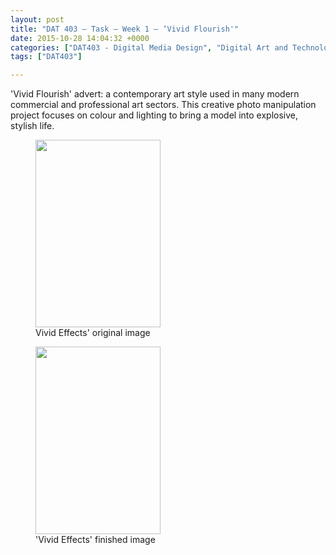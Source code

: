 ```yaml
---
layout: post
title: "DAT 403 – Task – Week 1 – ‘Vivid Flourish'"
date: 2015-10-28 14:04:32 +0000
categories: ["DAT403 - Digital Media Design", "Digital Art and Technology"]
tags: ["DAT403"]

---
```

'Vivid Flourish' advert: a contemporary art style used in many modern commercial and professional art sectors. This creative photo manipulation project focuses on colour and lighting to bring a model into explosive, stylish life.

<div class="gallery">

<figure><a href="{{ site.baseurl }}/wp-content/uploads/2023/05/Vivid-Effects-cutout.jpg"><img src="https://www.circleseven.co.uk/wp-content/uploads/2023/05/Vivid-Effects-cutout-200x300.jpg" width="200" height="300" alt="" loading="lazy"></a><figcaption>Vivid Effects' original image</figcaption></figure>
<figure><a href="{{ site.baseurl }}/wp-content/uploads/2023/05/Vivid-Effects.jpg"><img src="https://www.circleseven.co.uk/wp-content/uploads/2023/05/Vivid-Effects-200x300.jpg" width="200" height="300" alt="" loading="lazy"></a><figcaption>'Vivid Effects' finished image</figcaption></figure>

</div>

